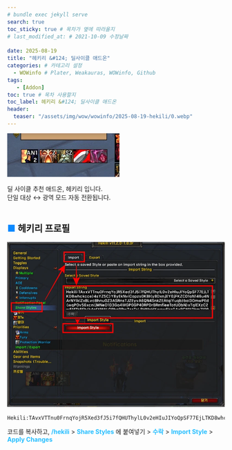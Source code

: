 ```yaml
---
# bundle exec jekyll serve
search: true
toc_sticky: true # 목차가 옆에 따라올지
# last_modified_at: # 2021-10-09 수정날짜

date: 2025-08-19
title: "헤키리 &#124; 딜사이클 애드온"
categories: # 카테고리 설정
  - WOWinfo # Plater, Weakauras, WOWinfo, Github
tags:
   - [Addon]
toc: true # 목차 사용할지
toc_label: 헤키리 &#124; 딜사이클 애드온
header:
  teaser: "/assets/img/wow/wowinfo/2025-08-19-hekili/0.webp"
---
```


![alt text](/assets/img/wow/wowinfo/2025-08-19-hekili/0.webp)

딜 사이클 추천 애드온, 헤키리 입니다.  
단일 대상 ↔ 광역 모드 자동 전환됩니다.
<br>
<br>

## <span style="color:#0b89ff">■ </span>헤키리 프로필

![이미지 설명](/assets/img/wow/wowinfo/2025-08-19-hekili/1.webp)

``` 
Hekili:TAvxVTTnu0FrnqYojR5Xed3fJ5i7fQHUThylL0v2eHIuJIYoQpSF77EjLTKD8whckcce)4sYZ5C)Y8yEkNviCapzs0KBI(y8DxnjEY0jFKZCD1aN146u4NArNYikiZxBLvcBhnuOZ3ASRnsTJZEyvA6QN4SnkZEAtqlYuqb)bol3OmwPEd(wqPOv56xcnljMNeD1D3Ga4WGP0GP40RPDrBRmfieeTotUObN)xTqlEXzC2w5MTk8Fh(k4gfYMALORhqPRwZzzTsLBHMqHXwaw6kzGAxRCMXOkm7109yf6nWzGoWFrMujDD0TxQenBhBugrJQmHlmAGqXb2eOYapAARRTqtdzEMsQFHgukFfkyYVb0KMAaVxK(xJwyjIPj7tIJI6T8HHvj7PZLm56i66TGIZMnpjD(ZKYuaRQ0YzZi7GQAZEWwbOUCkl9El8RaLr9WXlnAhl46tFCXSFz1VLUCrYCoRZlGVs86su(kmc62OF6UZPEisziiXF)EWhF7rh6dH15S7TsH6V)AIWAr0fOMWj3bPgoJn755Zt4SxaO(EuWYDpJ7zOtRBRwKB0OGDJhJFy6KPEi)HPXtpH2FZyQq0rQQvublHDO4HYmNj1fYCHZyBotPcC(arEEXp)y6yK3rBtb2IAen6MZcugr4j)xQ9yHo68h9G69wHp2l4Xdc(qoY)IK6e2nGZdZWtDkchr8tF9EI))acxIvxcmbs66DfmNv4eC2YvFUNf(Ausl6OrD9OYVxw42IpjwPYuw2aUF371FtQTxQ9b(hL7MArovnIIK3c(YhjtJoCp)XL8Z9LbdZCuWxxgfPO34vWt1U3P2C4jX6whEvOwGQb8RKmemhzKIsLXkH(jb)8Y3U0SVpiOeJ4d2)Pl5zYxBSUv7aRflN0Nee3V8F6tHIU62X3WfdGgT9zu(7M4xAq)ow0FnyLgSYym6I1yuYqBiwDyWJJCKfy5IoVJjue)lFj5(3TBPuu4L1HSKlhaFAONV88ip6Y5F6nXjWRoqxeAD1ZIppevVt2i7B(GNSExnp9y)gFKl6sEY0QDH0CHApXzV7XBuQpb3VGqvVv4h5oU4H(QuygggR8U3IwHI(AbrovV1N(BcFW2VvyH28E8Ud(HJhrXouX8hhNLf6xFAr4s5qZw)pOiVTbX1z)EIl3(1TvM)sF)uCE4p()8d
```  

코드를 복사하고, 
**<span style="color:#26beff">/hekili</span>** > 
**<span style="color:#26beff">Share Styles</span>** 에 붙여넣기 > 
**<span style="color:#26beff">수락</span>** > 
**<span style="color:#26beff">Import Style</span>** > 
**<span style="color:#26beff">Apply Changes</span>**